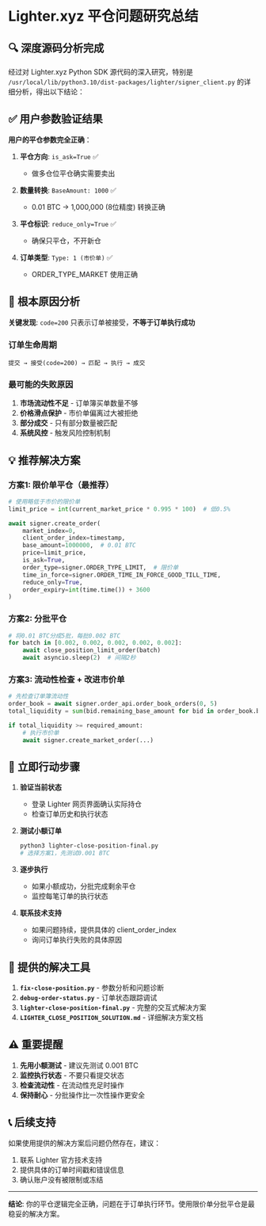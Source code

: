 # Lighter.xyz 平仓问题研究总结

## 🔍 深度源码分析完成

经过对 Lighter.xyz Python SDK 源代码的深入研究，特别是 `/usr/local/lib/python3.10/dist-packages/lighter/signer_client.py` 的详细分析，得出以下结论：

## ✅ 用户参数验证结果

**用户的平仓参数完全正确**：

1. **平仓方向**: `is_ask=True` ✅
   - 做多仓位平仓确实需要卖出

2. **数量转换**: `BaseAmount: 1000` ✅
   - 0.01 BTC → 1,000,000 (8位精度) 转换正确

3. **平仓标识**: `reduce_only=True` ✅
   - 确保只平仓，不开新仓

4. **订单类型**: `Type: 1 (市价单)` ✅
   - ORDER_TYPE_MARKET 使用正确

## 🎯 根本原因分析

**关键发现**: `code=200` 只表示订单被接受，**不等于订单执行成功**

### 订单生命周期
```
提交 → 接受(code=200) → 匹配 → 执行 → 成交
```

### 最可能的失败原因
1. **市场流动性不足** - 订单簿买单数量不够
2. **价格滑点保护** - 市价单偏离过大被拒绝
3. **部分成交** - 只有部分数量被匹配
4. **系统风控** - 触发风险控制机制

## 💡 推荐解决方案

### 方案1: 限价单平仓（最推荐）
```python
# 使用略低于市价的限价单
limit_price = int(current_market_price * 0.995 * 100)  # 低0.5%

await signer.create_order(
    market_index=0,
    client_order_index=timestamp,
    base_amount=1000000,  # 0.01 BTC
    price=limit_price,
    is_ask=True,
    order_type=signer.ORDER_TYPE_LIMIT,  # 限价单
    time_in_force=signer.ORDER_TIME_IN_FORCE_GOOD_TILL_TIME,
    reduce_only=True,
    order_expiry=int(time.time()) + 3600
)
```

### 方案2: 分批平仓
```python
# 将0.01 BTC分成5批，每批0.002 BTC
for batch in [0.002, 0.002, 0.002, 0.002, 0.002]:
    await close_position_limit_order(batch)
    await asyncio.sleep(2)  # 间隔2秒
```

### 方案3: 流动性检查 + 改进市价单
```python
# 先检查订单簿流动性
order_book = await signer.order_api.order_book_orders(0, 5)
total_liquidity = sum(bid.remaining_base_amount for bid in order_book.bids[:3])

if total_liquidity >= required_amount:
    # 执行市价单
    await signer.create_market_order(...)
```

## 🔧 立即行动步骤

1. **验证当前状态**
   - 登录 Lighter 网页界面确认实际持仓
   - 检查订单历史和执行状态

2. **测试小额订单**
   ```bash
   python3 lighter-close-position-final.py
   # 选择方案1，先测试0.001 BTC
   ```

3. **逐步执行**
   - 如果小额成功，分批完成剩余平仓
   - 监控每笔订单的执行状态

4. **联系技术支持**
   - 如果问题持续，提供具体的 client_order_index
   - 询问订单执行失败的具体原因

## 📁 提供的解决工具

1. **`fix-close-position.py`** - 参数分析和问题诊断
2. **`debug-order-status.py`** - 订单状态跟踪调试
3. **`lighter-close-position-final.py`** - 完整的交互式解决方案
4. **`LIGHTER_CLOSE_POSITION_SOLUTION.md`** - 详细解决方案文档

## ⚠️ 重要提醒

1. **先用小额测试** - 建议先测试 0.001 BTC
2. **监控执行状态** - 不要只看提交状态
3. **检查流动性** - 在流动性充足时操作
4. **保持耐心** - 分批操作比一次性操作更安全

## 📞 后续支持

如果使用提供的解决方案后问题仍然存在，建议：
1. 联系 Lighter 官方技术支持
2. 提供具体的订单时间戳和错误信息
3. 确认账户没有被限制或冻结

---

**结论**: 你的平仓逻辑完全正确，问题在于订单执行环节。使用限价单分批平仓是最稳妥的解决方案。
